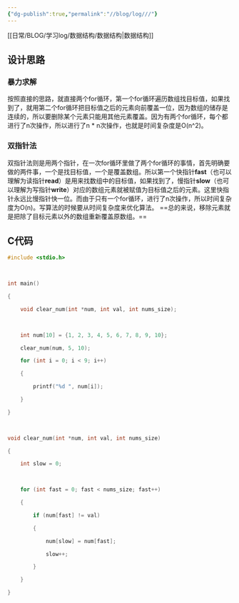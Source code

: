 ```yaml
---
{"dg-publish":true,"permalink":"//blog/log///"}
---
```


[[日常/BLOG/学习log/数据结构/数据结构\|数据结构]]
## 设计思路
### 暴力求解
按照直接的思路，就直接两个for循环，第一个for循环遍历数组找目标值，如果找到了，就用第二个for循环把目标值之后的元素向前覆盖一位，因为数组的储存是连续的，所以要删除某个元素只能用其他元素覆盖。因为有两个for循环，每个都进行了n次操作，所以进行了n * n次操作，也就是时间复杂度是O(n^2)。
### 双指针法
双指针法则是用两个指针，在一次for循环里做了两个for循环的事情，首先明确要做的两件事，一个是找目标值，一个是覆盖数组。所以第一个快指针**fast**（也可以理解为读指针**read**）是用来找数组中的目标值，如果找到了，慢指针**slow**（也可以理解为写指针**write**）对应的数组元素就被赋值为目标值之后的元素。这里快指针永远比慢指针快一位。而由于只有一个for循环，进行了n次操作，所以时间复杂度为O(n)。写算法的时候要从时间复杂度来优化算法。
==总的来说，移除元素就是把除了目标元素以外的数组重新覆盖原数组。==

## C代码
~~~c
#include <stdio.h>

  

int main()

{

    void clear_num(int *num, int val, int nums_size);

  

    int num[10] = {1, 2, 3, 4, 5, 6, 7, 8, 9, 10};

    clear_num(num, 5, 10);

    for (int i = 0; i < 9; i++)

    {

        printf("%d ", num[i]);

    }

}

  

void clear_num(int *num, int val, int nums_size)

{

    int slow = 0;

  

    for (int fast = 0; fast < nums_size; fast++)

    {

        if (num[fast] != val)

        {

            num[slow] = num[fast];

            slow++;

        }

    }

}
~~~
